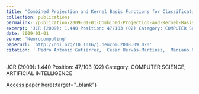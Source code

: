 ```yaml
---
title: "Combined Projection and Kernel Basis Functions for Classification in Evolutionary Neural Networks"
collection: publications
permalink: /publication/2009-01-01-Combined-Projection-and-Kernel-Basis-Functions-for-Classification-in-Evolutionary-Neural-Networks
excerpt: 'JCR (2009): 1.440 Position: 47/103 (Q2) Category: COMPUTER SCIENCE, ARTIFICIAL INTELLIGENCE'
date: 2009-01-01
venue: 'Neurocomputing'
paperurl: 'http://doi.org/10.1016/j.neucom.2008.09.020'
citation: ' Pedro Antonio Gutiérrez,  César Hervás-Martínez,  Mariano Carbonero-Ruz,  Juan Carlos Fernández, &quot;Combined Projection and Kernel Basis Functions for Classification in Evolutionary Neural Networks.&quot; Neurocomputing, Vol.72(13-15), 2009, pp.2731-2742.'
---
```

JCR (2009): 1.440 Position: 47/103 (Q2) Category: COMPUTER SCIENCE, ARTIFICIAL INTELLIGENCE

[Access paper here](http://doi.org/10.1016/j.neucom.2008.09.020){:target="_blank"}
